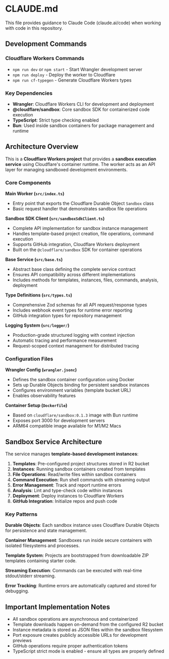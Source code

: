 # CLAUDE.md

This file provides guidance to Claude Code (claude.ai/code) when working with code in this repository.

## Development Commands

### Cloudflare Workers Commands
- `npm run dev` or `npm start` - Start Wrangler development server 
- `npm run deploy` - Deploy the worker to Cloudflare
- `npm run cf-typegen` - Generate Cloudflare Workers types

### Key Dependencies
- **Wrangler**: Cloudflare Workers CLI for development and deployment
- **@cloudflare/sandbox**: Core sandbox SDK for containerized code execution
- **TypeScript**: Strict type checking enabled
- **Bun**: Used inside sandbox containers for package management and runtime

## Architecture Overview

This is a **Cloudflare Workers project** that provides a **sandbox execution service** using Cloudflare's container runtime. The worker acts as an API layer for managing sandboxed development environments.

### Core Components

**Main Worker (`src/index.ts`)**
- Entry point that exports the Cloudflare Durable Object `Sandbox` class
- Basic request handler that demonstrates sandbox file operations

**Sandbox SDK Client (`src/sandboxSdkClient.ts`)**
- Complete API implementation for sandbox instance management
- Handles template-based project creation, file operations, command execution
- Supports GitHub integration, Cloudflare Workers deployment
- Built on the `@cloudflare/sandbox` SDK for container operations

**Base Service (`src/base.ts`)**
- Abstract base class defining the complete service contract
- Ensures API compatibility across different implementations
- Includes methods for templates, instances, files, commands, analysis, deployment

**Type Definitions (`src/types.ts`)**
- Comprehensive Zod schemas for all API request/response types
- Includes webhook event types for runtime error reporting
- GitHub integration types for repository management

**Logging System (`src/logger/`)**
- Production-grade structured logging with context injection
- Automatic tracing and performance measurement
- Request-scoped context management for distributed tracing

### Configuration Files

**Wrangler Config (`wrangler.jsonc`)**
- Defines the sandbox container configuration using Docker
- Sets up Durable Objects binding for persistent sandbox instances
- Configures environment variables (template bucket URL)
- Enables observability features

**Container Setup (`Dockerfile`)**
- Based on `cloudflare/sandbox:0.1.3` image with Bun runtime
- Exposes port 3000 for development servers
- ARM64 compatible image available for M1/M2 Macs

## Sandbox Service Architecture

The service manages **template-based development instances**:

1. **Templates**: Pre-configured project structures stored in R2 bucket
2. **Instances**: Running sandbox containers created from templates
3. **File Operations**: Read/write files within sandbox containers
4. **Command Execution**: Run shell commands with streaming output
5. **Error Management**: Track and report runtime errors
6. **Analysis**: Lint and type-check code within instances
7. **Deployment**: Deploy instances to Cloudflare Workers
8. **GitHub Integration**: Initialize repos and push code

### Key Patterns

**Durable Objects**: Each sandbox instance uses Cloudflare Durable Objects for persistence and state management.

**Container Management**: Sandboxes run inside secure containers with isolated filesystems and processes.

**Template System**: Projects are bootstrapped from downloadable ZIP templates containing starter code.

**Streaming Execution**: Commands can be executed with real-time stdout/stderr streaming.

**Error Tracking**: Runtime errors are automatically captured and stored for debugging.

## Important Implementation Notes

- All sandbox operations are asynchronous and containerized
- Template downloads happen on-demand from the configured R2 bucket
- Instance metadata is stored as JSON files within the sandbox filesystem
- Port exposure creates publicly accessible URLs for development previews  
- GitHub operations require proper authentication tokens
- TypeScript strict mode is enabled - ensure all types are properly defined